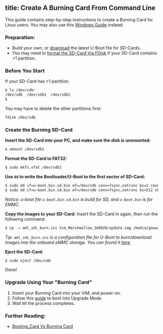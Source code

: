 title: Create A Burning Card From Command Line
---
This guide contains step-by-step instructions to create a Burning Card for Linux users. You may also use this [Windows Guide](/vim1/UpgradeViaTFBurningCard.html) instead.


### Preparation:
* Build your own, or [download](https://dl.khadas.com/Firmware/VIM1/U-boot/) the latest U-Boot file for SD-Cards.
* You may need to [format the SD-Card Via FDisk](/vim1/CreateBurnCardViaCLI.html) if your SD-Card contains >1 partition.


### Before You Start
If your SD-Card has >1 partition.
```sh
$ ls /dev/sdb*
/dev/sdb  /dev/sdb1  /dev/sdb2
$ 
```

You may have to delete the other partitions first:
```sh
fdisk /dev/sdb
```

### Create the Burning SD-Card
**Insert the SD-Card into your PC, and make sure the disk is unmounted:**
```sh
$ umount /dev/sdb1
```

**Format the SD-Card to FAT32:**
```sh
$ sudo mkfs.vfat /dev/sdb1 
```

**Use `dd` to write the Bootloader/U-Boot to the first sector of SD-Card:**
```sh
$ sudo dd if=u-boot.bin.sd.bin of=/dev/sdb conv=fsync,notrunc bs=1 count=444
$ sudo dd if=u-boot.bin.sd.bin of=/dev/sdb conv=fsync,notrunc bs=512 skip=1 seek=1
```
*Notice: u-boot file `u-boot.bin.sd.bin` is build for SD, and `u-boot.bin` is for EMMC.*

**Copy the images to your SD-Card:**
Insert the SD-Card in again, then run the following command:
```sh
$ cp -a aml_sdc_burn.ini Vim_Marshmallow_160928/update.img /media/gouwa/9CE9-3938/
```
*Tip: `aml_sdc_burn.ini` is a configuration file for U-Boot to burn/download images into the onboard eMMC storage. You can found it [here](https://github.com/khadas/images_upgrade/blob/master/Amlogic/aml_sdc_burn.ini)*

**Eject the SD-Card:**
```sh
$ sudo eject /dev/sdb
```

Done!

### Upgrade Using Your "Burning Card"

1. Insert your Burning Card into your VIM, and power-on.
2. Follow this [guide](/vim1/HowtoBootIntoUpgradeMode.html) to boot into Upgrade Mode.
3. Wait till the process completes.

### Further Reading:
* [Booting_Card Vs Burning Card](/vim1/BootingCardVsBurningCard.html)

